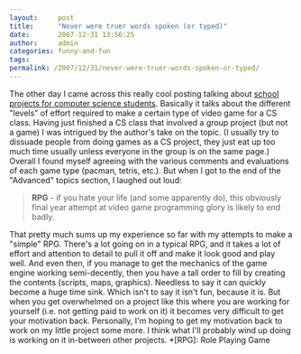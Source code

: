 ```yaml
---
layout:     post
title:      "Never were truer words spoken (or typed)"
date:       2007-12-31 13:56:25
author:     admin
categories: funny-and-fun
tags:  
permalink: /2007/12/31/never-were-truer-words-spoken-or-typed/
---
```

The other day I came across this really cool posting talking about [school projects for computer science students](http://compsci.ca/blog/12-computer-science-game-project-ideas/). Basically it talks about the different "levels" of effort required to make a certain type of video game for a CS class. Having just finished a CS class that involved a group project (but not a game) I was intrigued by the author's take on the topic. (I usually try to dissuade people from doing games as a CS project, they just eat up too much time usually unless everyone in the group is on the same page.) Overall I found myself agreeing with the various comments and evaluations of each game type (pacman, tetris, etc.). But when I got to the end of the "Advanced" topics section, I laughed out loud: 

> **RPG** \- if you hate your life (and some apparently do), this obviously final year attempt at video game programming glory is likely to end badly.

That pretty much sums up my experience so far with my attempts to make a "simple" RPG. There's a lot going on in a typical RPG, and it takes a lot of effort and attention to detail to pull it off and make it look good and play well. And even then, if you manage to get the mechanics of the game engine working semi-decently, then you have a tall order to fill by creating the contents (scripts, maps, graphics). Needless to say it can quickly become a huge time sink. Which isn't to say it isn't fun, because it is. But when you get overwhelmed on a project like this where you are working for yourself (i.e. not getting paid to work on it) it becomes very difficult to get your motivation back. Personally, I'm hoping to get my motivation back to work on my little project some more. I think what I'll probably wind up doing is working on it in-between other projects.
  *[RPG]: Role Playing Game
